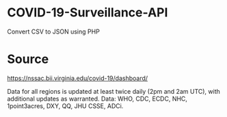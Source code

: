 # COVID-19-Surveillance-API
Convert CSV to JSON using PHP

# Source
https://nssac.bii.virginia.edu/covid-19/dashboard/

Data for all regions is updated at least twice daily (2pm and 2am UTC), with additional updates as warranted.
Data: WHO, CDC, ECDC, NHC, 1point3acres, DXY, QQ, JHU CSSE, ADCi.
